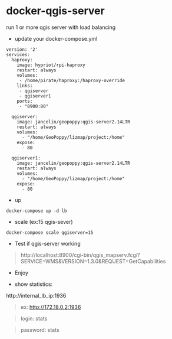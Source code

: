 # docker-qgis-server

run 1 or more qgis server with load balancing

* update your docker-compose.yml

```
version: '2'
services:
  haproxy:
    image: hypriot/rpi-haproxy
    restart: always
    volumes:
     - /home/pirate/haproxy:/haproxy-override
    links:
     - qgiserver
     - qgiserver1
    ports:
     - "8900:80" 
     
  qgiserver:
    image: jancelin/geopoppy:qgis-server2.14LTR
    restart: always
    volumes:
      - "/home/GeoPoppy/lizmap/project:/home"
    expose:
      - 80 
      
  qgiserver1:
    image: jancelin/geopoppy:qgis-server2.14LTR
    restart: always
    volumes:
      - "/home/GeoPoppy/lizmap/project:/home"
    expose:
      - 80
```

* up

```
docker-compose up -d lb
```

* scale (ex:15 qgis-sever)

```
docker-compose scale qgiserver=15
```

* Test if qgis-server working

> http://localhost:8900/cgi-bin/qgis_mapserv.fcgi?SERVICE=WMS&VERSION=1.3.0&REQUEST=GetCapabilities

* Enjoy

* show statistics:

http://internal_lb_ip:1936

>ex: http://172.18.0.2:1936

> login: stats

> password: stats




